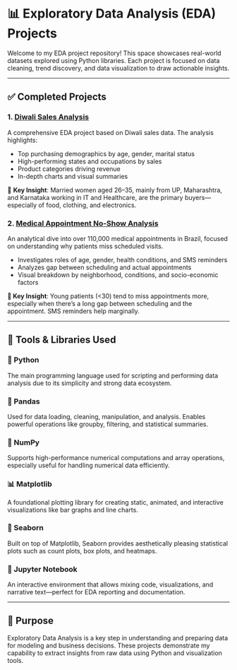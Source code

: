 # 📊 Exploratory Data Analysis (EDA) Projects

Welcome to my EDA project repository! This space showcases real-world datasets explored using Python libraries. Each project is focused on data cleaning, trend discovery, and data visualization to draw actionable insights.

---

## ✅ Completed Projects

### 1. [Diwali Sales Analysis](https://github.com/Shivam-DataAnalytics/EDA-Projects/tree/main/Diwali_Sales_Analysis)
A comprehensive EDA project based on Diwali sales data. The analysis highlights:

- Top purchasing demographics by age, gender, marital status
- High-performing states and occupations by sales
- Product categories driving revenue
- In-depth charts and visual summaries

📌 **Key Insight**: Married women aged 26–35, mainly from UP, Maharashtra, and Karnataka working in IT and Healthcare, are the primary buyers—especially of food, clothing, and electronics.

### 2. [Medical Appointment No-Show Analysis]()
An analytical dive into over 110,000 medical appointments in Brazil, focused on understanding why patients miss scheduled visits.

- Investigates roles of age, gender, health conditions, and SMS reminders
- Analyzes gap between scheduling and actual appointments
- Visual breakdown by neighborhood, conditions, and socio-economic factors

**📌 Key Insight**: Young patients (<30) tend to miss appointments more, especially when there’s a long gap between scheduling and the appointment. SMS reminders help marginally.


---

## 🧰 Tools & Libraries Used

### 🐍 Python  
The main programming language used for scripting and performing data analysis due to its simplicity and strong data ecosystem.

### 🧮 Pandas  
Used for data loading, cleaning, manipulation, and analysis. Enables powerful operations like groupby, filtering, and statistical summaries.

### 🔢 NumPy  
Supports high-performance numerical computations and array operations, especially useful for handling numerical data efficiently.

### 📊 Matplotlib  
A foundational plotting library for creating static, animated, and interactive visualizations like bar graphs and line charts.

### 🌈 Seaborn  
Built on top of Matplotlib, Seaborn provides aesthetically pleasing statistical plots such as count plots, box plots, and heatmaps.

### 🧠 Jupyter Notebook  
An interactive environment that allows mixing code, visualizations, and narrative text—perfect for EDA reporting and documentation.

---

## 📌 Purpose

Exploratory Data Analysis is a key step in understanding and preparing data for modeling and business decisions. These projects demonstrate my capability to extract insights from raw data using Python and visualization tools.

